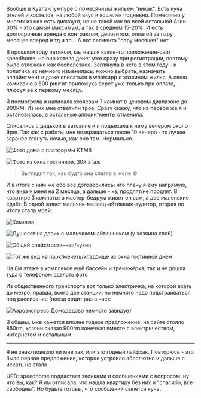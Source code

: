 [category]: <> (Travel)
[date]: <> (2024/03/07)
[title]: <> (SpeedHome или как я в Куала-Лумпуре жилье снимала)

Вообще в Куала-Лумпуре с помесячным жильем "никак". Есть куча отелей и хостелов, на любой вкус и кошелёк подневно. Помесячно у многих из них есть дискаунт, но не такой как во всей остальной Азии. 30% - это самый максимум, а так в среднем 15-20%. И есть долгосрочная аренда с контрактом, депозитом, оплатой за пару месяцев вперед и тд и тп... А вот сегмента "пару месяцев" нет.

В прошлом году чатиком, мы нашли какое-то приложение-сайт speedhome, но оно хотело денег уже сразу при регистрации, поэтому было отложено как бесполезное. Заглянула в него в этом году - и политика их немного изменилась: можно выбрать, назначить аппойнтмент и даже списаться в whatsapp с хозяином жилья. А свою комиссию в 500 рингит приложуха берет уже только при оплате, плюсуя её к первому месяцу. 

Я посмотрела и написала хозяевам 7 комнат в ценовом диапазоне до 900RM. Из них мне ответили трое. Сразу скажу, что на первой же я и остановилась, а остальные аппоинтменты отменила. 

Списались с дядькой в ватсаппе и я подъехала к нему вечером около 9pm. Так как с работы мне возвращаться после 10 вечера - то лучше заранее глянуть ночью, как оно там. Нормально.

![Фото дома с платформы KTMB](https://bafybeiaqvli4xrhjpds4ereiletubivfkc24vq5zvqjmh44fq4277du32y.ipfs.flk-ipfs.xyz/SpeedHome-3.jpeg)

![Фото из окна гостинной, 30й этаж](https://bafybeiaqvli4xrhjpds4ereiletubivfkc24vq5zvqjmh44fq4277du32y.ipfs.flk-ipfs.xyz/SpeedHome-1.jpeg)

> Выглядит так, как будто она слегка в жопе © 

И в итоге с ним же обо всё договорились: что плачу я ему напрямую, что виза у меня на 2 месяца, а дальше - хз, продлят/не продлят. В квартире 3 комнаты: в мастер-бедрум живет он сам, а две маленькие сдаёт. В одной живет мальчик-малаец-айтишник-аудитор, вторая по итогу стала моей:

![Комната](https://bafybeiaqvli4xrhjpds4ereiletubivfkc24vq5zvqjmh44fq4277du32y.ipfs.flk-ipfs.xyz/SpeedHome-4.jpeg)

![Душелет на двоих с мальчиком-айтишником (у хозяина свой)](https://bafybeiaqvli4xrhjpds4ereiletubivfkc24vq5zvqjmh44fq4277du32y.ipfs.flk-ipfs.xyz/SpeedHome-7.jpg)

![Общий спейс/гостинная/кухня](https://bafybeiaqvli4xrhjpds4ereiletubivfkc24vq5zvqjmh44fq4277du32y.ipfs.flk-ipfs.xyz/SpeedHome-5.jpeg)

![Тот же вид на парк/мечеть/кладбище из окна гостинной днём](https://bafybeiaqvli4xrhjpds4ereiletubivfkc24vq5zvqjmh44fq4277du32y.ipfs.flk-ipfs.xyz/SpeedHome-6.jpeg)

На 8м этаже в комплексе ещё бассейн и тренажёрка, так и не дошла туда с телефоном сделать фото

Из общественного транспорта вот только электричка, на которой ехать до метро, правда, всего две станции, но немного надо подстраиваться под расписание (поезд ходит раз в час):

![Аэроэкспресс Домодедово немного завидует](https://bafybeiaqvli4xrhjpds4ereiletubivfkc24vq5zvqjmh44fq4277du32y.ipfs.flk-ipfs.xyz/SpeedHome-2.jpg)

В общем, мне кажется вполне годное предложение: на сайте стояло 850rm, хозяин сказал 900rm конечная вместе с электричеством, интернетом и остальным.

***

Я не знаю повезло ли мне так, или это годный лайфхак. Повторюсь - это было первое предложение, которое устроило абсолютно и дальше я искать не стала 

UPD: speedhome поддастает звонками и сообщениями с вопросом: ну что вы, как? Я им отписала, что нашла квартиру без них и "спасибо, все свободны". Но будьте готовы, что сообщений сыпется куча.